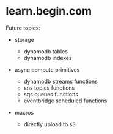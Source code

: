 # learn.begin.com

Future topics:

- storage
  - dynamodb tables
  - dynamodb indexes

- async compute primitives
  - dynamodb streams functions
  - sns topics functions
  - sqs queues functions
  - eventbridge scheduled functions

- macros
  - directly upload to s3
